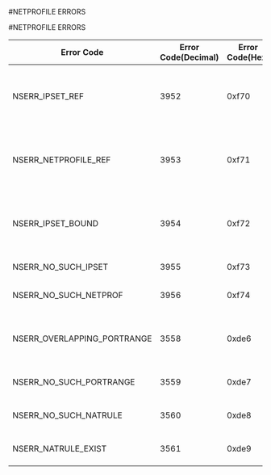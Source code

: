 #NETPROFILE ERRORS

#NETPROFILE ERRORS



<table><thead><tr><th>Error Code</th><th>Error Code(Decimal)</th><th>Error Code(Hex)</th><th>Error Message</th></tr></thead><tbody><tr><td>NSERR_IPSET_REF</td><td>3952</td><td>0xf70</td><td>IP set must be unbound before it can be removed</td></tr><tr><td>NSERR_NETPROFILE_REF</td><td>3953</td><td>0xf71</td><td>Netprofile must be unbound before it can be removed</td></tr><tr><td>NSERR_IPSET_BOUND</td><td>3954</td><td>0xf72</td><td>IP set is already bound to the network profile</td></tr><tr><td>NSERR_NO_SUCH_IPSET</td><td>3955</td><td>0xf73</td><td>IP set does not exist</td></tr><tr><td>NSERR_NO_SUCH_NETPROF</td><td>3956</td><td>0xf74</td><td>Netprofile does not exist</td></tr><tr><td>NSERR_OVERLAPPING_PORTRANGE</td><td>3558</td><td>0xde6</td><td>This range is overlapping the existing portrange.</td></tr><tr><td>NSERR_NO_SUCH_PORTRANGE</td><td>3559</td><td>0xde7</td><td>Port range does not exist</td></tr><tr><td>NSERR_NO_SUCH_NATRULE</td><td>3560</td><td>0xde8</td><td>natRule does not exist</td></tr><tr><td>NSERR_NATRULE_EXIST</td><td>3561</td><td>0xde9</td><td>natrule already exist</td></tr></tbody></table>
